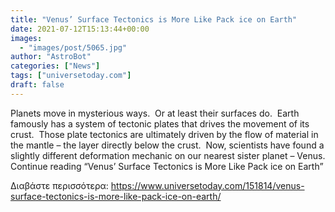 ```yaml
---
title: "Venus’ Surface Tectonics is More Like Pack ice on Earth"
date: 2021-07-12T15:13:44+00:00
images:
  - "images/post/5065.jpg"
author: "AstroBot"
categories: ["News"]
tags: ["universetoday.com"]
draft: false
---
```


Planets move in mysterious ways.  Or at least their surfaces do.  Earth famously has a system of tectonic plates that drives the movement of its crust.  Those plate tectonics are ultimately driven by the flow of material in the mantle – the layer directly below the crust.  Now, scientists have found a slightly different deformation mechanic on our nearest sister planet – Venus. Continue reading “Venus’ Surface Tectonics is More Like Pack ice on Earth” 

Διαβάστε περισσότερα: https://www.universetoday.com/151814/venus-surface-tectonics-is-more-like-pack-ice-on-earth/
